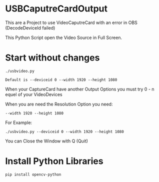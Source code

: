 # USBCaputreCardOutput
This are a Project to use VideoCaputreCard with an error in OBS (DecodeDeviceId failed)

This Python Script open the Video Source in Full Screen.

# Start without changes

```
./usbvideo.py
```
```
Default is --deviceid 0 --width 1920 --height 1080
```

When your CaptureCard have another Output Options you must try 0 - n equel of your VideoDevices

When you are need the Resolution Option you need:

```
--width 1920 --height 1080
```

For Example: 

```
./usbvideo.py --deviceid 0 --width 1920 --height 1080
```

You can Close the Window with Q (Quit)

# Install Python Libraries

```
pip install opencv-python
```

